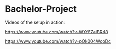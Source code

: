 # Bachelor-Project

Videos of the setup in action:

https://www.youtube.com/watch?v=WXf6ZeiBR48 

https://www.youtube.com/watch?v=pOk004WcoDc
